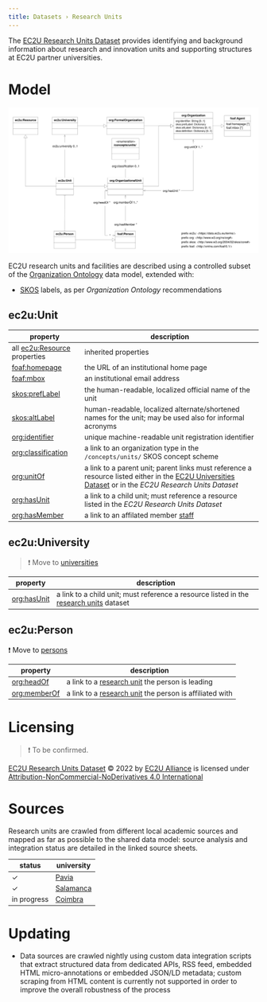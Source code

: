 ```yaml
---
title: Datasets › Research Units
---
```


The [EC2U Research Units Dataset](http://data.ec2u.eu/units/) provides identifying and background information about
research and innovation units and supporting structures at EC2U partner universities.

# Model

![research unit data model](index/units.svg)

EC2U research units and facilities are described using a controlled subset of
the [Organization Ontology](https://www.w3.org/TR/vocab-org/) data model, extended with:

* [SKOS](https://www.w3.org/TR/skos-primer/#seclabel) labels, as per *Organization Ontology* recommendations

## ec2u:Unit

| property                                                     | description                                                  |
| ------------------------------------------------------------ | ------------------------------------------------------------ |
| all [ec2u:Resource](resources.md) properties                 | inherited properties                                         |
| [foaf:homepage](http://xmlns.com/foaf/0.1/#term_homepage)    | the URL of an institutional home page                        |
| [foaf:mbox](http://xmlns.com/foaf/0.1/#term_mbox)            | an institutional email address                               |
| [skos:prefLabel](https://www.w3.org/TR/skos-reference/#labels) | the human-readable, localized official name of the unit      |
| [skos:altLabel](https://www.w3.org/TR/skos-reference/#labels) | human-readable, localized alternate/shortened names for the unit; may be used also for informal acronyms |
| [org:identifier](https://www.w3.org/TR/vocab-org/#org:identifier) | unique machine-readable unit registration identifier         |
| [org:classification](https://www.w3.org/TR/vocab-org/#org:classification) | a link to an organization type in the `/concepts/units/` SKOS concept scheme |
| [org:unitOf](https://www.w3.org/TR/vocab-org/#org:unitOf)    | a link to a parent unit; parent links must reference a resource listed either in the [EC2U Universities Dataset](universities.md) or  in the *EC2U Research Units Dataset* |
| [org:hasUnit](https://www.w3.org/TR/vocab-org/#org:hasUnit)  | a link to a child unit; must reference a resource listed in the *EC2U Research Units Dataset* |
| [org:hasMember](https://www.w3.org/TR/vocab-org/#property-hasmember) | a link to an affilated member [staff](persons.md)            |

## ec2u:University

> ❗️ Move to [universities](universities.md)

| property                                                    | description                                                  |
| ----------------------------------------------------------- | ------------------------------------------------------------ |
| [org:hasUnit](https://www.w3.org/TR/vocab-org/#org:hasUnit) | a link to a child unit; must reference a resource listed in the [research units](units.md) dataset |

## ec2u:Person

❗️ Move to [persons](persons.md)

| property                                                     | description                                                  |
| ------------------------------------------------------------ | ------------------------------------------------------------ |
| [org:headOf](https://www.w3.org/TR/vocab-org/#property-headof) | a link to a [research unit](units.md) the person is leading  |
| [org:memberOf](https://www.w3.org/TR/vocab-org/#property-memberof) | a link to a [research unit](units.md) the person is affiliated with |

# Licensing

> ❗️ To be confirmed.

[EC2U Research Units Dataset](https://data.ec2u.eu/units/) © 2022 by [EC2U Alliance](https://www.ec2u.eu/) is licensed
under [Attribution-NonCommercial-NoDerivatives 4.0 International](http://creativecommons.org/licenses/by-nc-nd/4.0/?ref=chooser-v1)

# Sources

Research units are crawled from different local academic sources and mapped as far as possible to the shared data model:
source analysis and integration status are detailed in the linked source sheets.

| status      | university                                                   |
| ----------- | ------------------------------------------------------------ |
| ✓           | [Pavia](../../src/main/java/eu/ec2u/data/tasks/units/UnitsPavia.md) |
| ✓           | [Salamanca](../../src/main/java/eu/ec2u/data/tasks/units/UnitsSalamanca.md) |
| in progress | [Coimbra](../../src/main/java/eu/ec2u/data/tasks/units/UnitsCoimbra.md) |

# Updating

* Data sources are crawled nightly using custom data integration scripts that extract structured data from dedicated
  APIs, RSS feed, embedded HTML micro-annotations or embedded JSON/LD metadata; custom scraping from HTML content is
  currently not supported in order to improve the overall robustness of the process